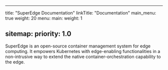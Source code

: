 
---
title: "SuperEdge Documentation"
linkTitle: "Documentation"
main_menu: true
weight: 20
menu:
  main:
    weight: 1

sitemap:
  priority: 1.0
---

SuperEdge is an open-source container management system for edge computing. It empowers Kubernetes with edge-enabling functionalities in a non-intrusive way to extend the native container-orchestration capability to the edge.
